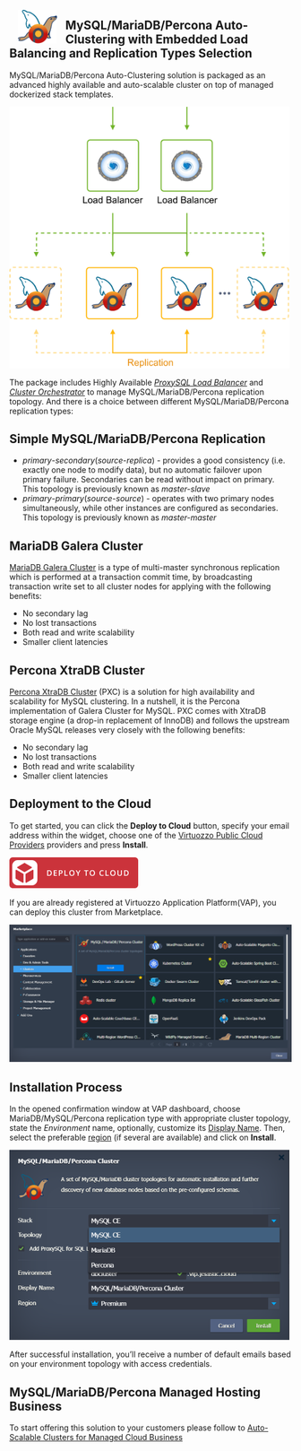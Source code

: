 <p align="center"> 
<img style="padding: 0 15px; float: left;" src="images/mysql-mariadb-percona-logo.svg" width="70">
</p>

## MySQL/MariaDB/Percona Auto-Сlustering with Embedded Load Balancing and Replication Types Selection

MySQL/MariaDB/Percona Auto-Clustering solution is packaged as an advanced highly available and auto-scalable cluster on top of managed dockerized stack templates.

<p align="left"> 
<img src="images/mysql-maria-percona-scheme.svg" width="500">
</p>

The package includes Highly Available [*ProxySQL Load Balancer*](http://www.proxysql.com) and [*Cluster Orchestrator*](https://github.com/github/orchestrator) to manage MySQL/MariaDB/Percona replication topology. And there is a choice between different MySQL/MariaDB/Percona replication types:

## Simple MySQL/MariaDB/Percona Replication

* *primary*-*secondary*(*source*-*replica*) - provides a good consistency (i.e. exactly one node to modify data), but no automatic failover upon primary failure. Secondaries can be read without impact on primary. This topology is previously known as *master-slave*
* *primary*-*primary*(*source*-*source*) - operates with two primary nodes simultaneously, while other instances are configured as secondaries. This topology is previously known as *master-master*

## MariaDB Galera Cluster

[MariaDB Galera Cluster](https://mariadb.com/kb/en/library/what-is-mariadb-galera-cluster/) is a type of multi-master synchronous replication which is performed at a transaction commit time, by broadcasting transaction write set to all cluster nodes for applying with the following benefits:

* No secondary lag
* No lost transactions
* Both read and write scalability
* Smaller client latencies

## Percona XtraDB Cluster

[Percona XtraDB Cluster](https://www.percona.com/software/mysql-database/percona-xtradb-cluster) (PXC) is a solution for high availability and scalability for MySQL clustering. In a nutshell, it is the Percona implementation of Galera Cluster for MySQL. PXC comes with XtraDB storage engine (a drop-in replacement of InnoDB) and follows the upstream Oracle MySQL releases very closely with the following benefits:

* No secondary lag
* No lost transactions
* Both read and write scalability
* Smaller client latencies

## Deployment to the Cloud

To get started, you can click the **Deploy to Cloud** button, specify your email address within the widget, choose one of the [Virtuozzo Public Cloud Providers](https://www.virtuozzo.com/application-platform-partners/) providers and press **Install**.

[![Deploy](images/deploy-to-cloud.png)](https://jelastic.com/install-application/?manifest=https://cdn.jsdelivr.net/gh/jelastic-jps/mysql-cluster@v3.0.0/manifest.yml)

If you are already registered at Virtuozzo Application Platform(VAP), you can deploy this cluster from Marketplace.

<p align="left"> 
<img src="images/marketplace-w-percona.png" width="600">
</p> 

## Installation Process

In the opened confirmation window at VAP dashboard, choose MariaDB/MySQL/Percona replication type with appropriate cluster topology, state the *Environment* name, optionally, customize its [Display Name](https://docs.jelastic.com/environment-aliases). Then, select the preferable [region](https://docs.jelastic.com/environment-regions) (if several are available) and click on **Install**.

<p align="left">
<img src="images/install-w-percona.png" width="500">
</p>

After successful installation, you’ll receive a number of default emails based on your environment topology with access credentials.

## MySQL/MariaDB/Percona Managed Hosting Business

To start offering this solution to your customers please follow to [Auto-Scalable Clusters for Managed Cloud Business](https://www.virtuozzo.com/application-platform/?referer=jelastic)


